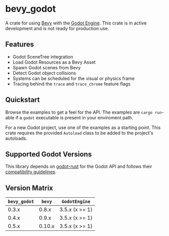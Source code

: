 # bevy_godot
A crate for using [Bevy](https://github.com/bevyengine/bevy) with the [Godot Engine](https://godotengine.org). This crate is in active development and is not ready for production use.

## Features
- Godot SceneTree integration
- Load Godot Resources as a Bevy Asset
- Spawn Godot scenes from Bevy
- Detect Godot object collisions
- Systems can be scheduled for the visual or physics frame
- Tracing behind the `trace` and `trace_chrome` feature flags

## Quickstart
Browse the examples to get a feel for the API. The examples are `cargo run`-able if a `godot` executable is present in your enviroment path.

For a new Godot project, use one of the examples as a starting point. This crate requires the provided `Autoload` class to be added to the project's autoloads.

## Supported Godot Versions
This library depends on [godot-rust](https://github.com/godot-rust/godot-rust) for the Godot API and follows their [compatibility guidelines](https://github.com/godot-rust/godot-rust#engine-compatibility).

## Version Matrix
| `bevy_godot` | `bevy` | `GodotEngine`  |
|--------------|--------|----------------|
| 0.3.x        | 0.8.x  | 3.5.x (x >= 1) |
| 0.4.x        | 0.9.x  | 3.5.x (x >= 1) |
| 0.5.x        | 0.10.x | 3.5.x (x >= 1) |
